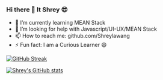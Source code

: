 ### Hi there 👋 It Shrey 😎
- 🌱 I’m currently learning MEAN Stack
- 🤔 I’m looking for help with Javascript/UI-UX/MEAN Stack
- 📫 How to reach me: github.com/Shreylawang
- ⚡ Fun fact: I am a Curious Learner 😄

[![GitHub Streak](http://github-readme-streak-stats.herokuapp.com?user=ShreyLawang&theme=gruvbox&date_format=j%20M%5B%20Y%5D)](https://git.io/streak-stats)

[![Shrey's GitHub stats](https://github-readme-stats.vercel.app/api?username=Shreylawang&theme=gruvbox)](https://github.com/anuraghazra/github-readme-stats)















<!--
**Shreylawang/Shreylawang** is a ✨ _special_ ✨ repository because its `README.md` (this file) appears on your GitHub profile.

Here are some ideas to get you started:

- 🔭 I’m currently working on ...
- 🌱 I’m currently learning ...
- 👯 I’m looking to collaborate on ...
- 🤔 I’m looking for help with ...
- 💬 Ask me about ...
- 📫 How to reach me: ...
- 😄 Pronouns: ...
- ⚡ Fun fact: ...
-->
